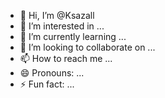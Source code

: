- 👋 Hi, I’m @Ksazall
- 👀 I’m interested in ...
- 🌱 I’m currently learning ...
- 💞️ I’m looking to collaborate on ...
- 📫 How to reach me ...
- 😄 Pronouns: ...
- ⚡ Fun fact: ...

<!---
Ksazall/Ksazall is a ✨ special ✨ repository because its `README.md` (this file) appears on your GitHub profile.
You can click the Preview link to take a look at your changes.
--->
